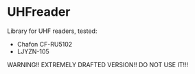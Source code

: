# UHFreader

Library for UHF readers, tested:
* Chafon CF-RU5102
* LJYZN-105

WARNING!! EXTREMELY DRAFTED VERSION!! DO NOT USE IT!!!
